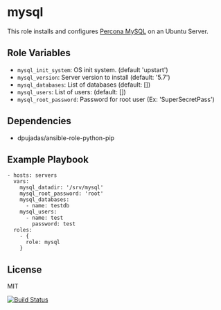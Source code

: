mysql
=====

This role installs and configures [Percona MySQL](https://www.percona.com/software/mysql-database/percona-server) on an Ubuntu Server.

Role Variables
--------------

- `mysql_init_system`: OS init system. (default 'upstart')
- `mysql_version`: Server version to install (default: '5.7')
- `mysql_databases`: List of databases (default: [])
- `mysql_users`: List of users: (default: [])
- `mysql_root_password`: Password for root user (Ex: 'SuperSecretPass')

Dependencies
------------

- dpujadas/ansible-role-python-pip

Example Playbook
----------------

    - hosts: servers
      vars:
        mysql_datadir: '/srv/mysql'
        mysql_root_password: 'root'
        mysql_databases:
          - name: testdb
        mysql_users:
          - name: test
            password: test
      roles:
        - {
          role: mysql
        }

License
-------

MIT

[![Build Status](https://travis-ci.org/dpujadas/ansible-role-mysql.svg?branch=master)](https://travis-ci.org/dpujadas/ansible-role-mysql)
